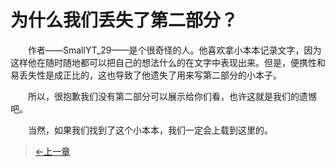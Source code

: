 # 为什么我们丢失了第二部分？

&#x3000;&#x3000;作者——SmallYT_29——是个很奇怪的人。他喜欢拿小本本记录文字，因为这样他在随时随地都可以把自己的想法什么的在文字中表现出来。但是，便携性和易丢失性是成正比的，这也导致了他遗失了用来写第二部分的小本子。

&#x3000;&#x3000;所以，很抱歉我们没有第二部分可以展示给你们看，也许这就是我们的遗憾吧。

&#x3000;&#x3000;当然，如果我们找到了这个小本本，我们一定会上载到这里的。

> [←上一章](/zh-cn/part1/chapter7.md)
